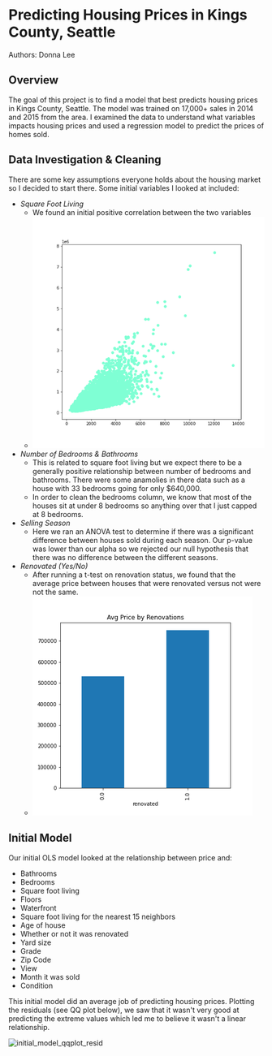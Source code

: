 # Predicting Housing Prices in Kings County, Seattle

Authors: Donna Lee

## Overview 

The goal of this project is to find a model that best predicts housing prices in Kings County, Seattle. The model was trained on 17,000+ sales in 2014 and 2015 from the area. I examined the data to understand what variables impacts housing prices and used a regression model to predict the prices of homes sold. 

## Data Investigation & Cleaning

There are some key assumptions everyone holds about the housing market so I decided to start there. Some initial variables I looked at included: 
* *Square Foot Living* 
  - We found an initial positive correlation between the two variables
  - ![sqft_living_and_price](https://github.com/dlee0106/kings_county_housing_prices_prediction/blob/main/sqft_living_and_price.png)
* *Number of Bedrooms & Bathrooms*
  - This is related to square foot living but we expect there to be a generally positive relationship between number of bedrooms and bathrooms. There were some anamolies in there data such as a house with 33 bedrooms going for only $640,000.
  - In order to clean the bedrooms column, we know that most of the houses sit at under 8 bedrooms so anything over that I just capped at 8 bedrooms. 
* *Selling Season*
  - Here we ran an ANOVA test to determine if there was a significant difference between houses sold during each season. Our p-value was lower than our alpha so we rejected our null hypothesis that there was no difference between the different seasons. 
* *Renovated (Yes/No)*
  - After running a t-test on renovation status, we found that the average price between houses that were renovated versus not were not the same. 
  - ![Average Price by Renovation Status](https://github.com/dlee0106/kings_county_housing_prices_prediction/blob/main/avg_price_by_renovations.png)


## Initial Model
Our initial OLS model looked at the relationship between price and:
* Bathrooms
* Bedrooms
* Square foot living
* Floors
* Waterfront
* Square foot living for the nearest 15 neighbors
* Age of house
* Whether or not it was renovated
* Yard size
* Grade
* Zip Code
* View
* Month it was sold
* Condition

This initial model did an average job of predicting housing prices. Plotting the residuals (see QQ plot below), we saw that it wasn't very good at predicting the extreme values which led me to believe it wasn't a linear relationship. 

![initial_model_qqplot_resid](https://user-images.githubusercontent.com/76017120/110979825-1becb300-8333-11eb-8e03-0d2e6171b45f.png)


